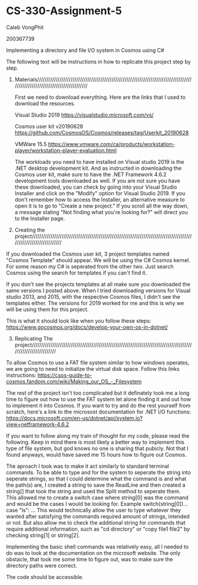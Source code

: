# CS-330-Assignment-5

Caleb VongPhit

200367739

Implementing a directory and file I/O system in Cosmos using C#

The following text will be instructions in how to replicate this project step by step.

1. Materials//////////////////////////////////////////////////////////////////////////////////////////////////////////////////////////
    
    First we need to download everything. Here are the links that I used to download the resources.
    
    Visual Studio 2019                 https://visualstudio.microsoft.com/vs/ 
    
    Cosmos user kit v20190628          https://github.com/CosmosOS/Cosmos/releases/tag/Userkit_20190628 
    
    VMWare 15.5                        https://www.vmware.com/ca/products/workstation-player/workstation-player-evaluation.html
    
    The workloads you need to have installed on Visual studio 2019 is the .NET desktop development kit. And as instructed in downloading the Cosmos user kit, make sure to have the .NET Framework 4.6.2 development tools downloaded as well. If you are not sure you have these downloaded, you can check by going into your Visual Studio Installer and click on the "Modify" option for Visual Studio 2019. If you don't remember how to access the Installer, an alternative measure to open it is to go to "Create a new project." If you scroll all the way down, a message stating "Not finding what you're looking for?" will direct you to the Installer page.
    
2. Creating the project///////////////////////////////////////////////////////////////////////////////////////////////////////////////

  If you downloaded the Cosmos user kit, 3 project templates named "Cosmos Template" should appear. We will be using the C# Cosmos kernel. For some reason my C# is seperated from the other two. Just search Cosmos using the search for templates if you can't find it. 
  
  If you don't see the projects templates at all make sure you downloaded the same versions I posted above. When I tried downloading versions for Visual studio 2013, and 2015, with the respective Cosmos files, I didn't see the templates either. The versions for 2019 worked for me and this is why we will be using them for this project.
  
 This is what it should look like when you follow these steps: https://www.gocosmos.org/docs/develop-your-own-os-in-dotnet/
  
3. Replicating The project////////////////////////////////////////////////////////////////////////////////////////////////////////////

To allow Cosmos to use a FAT file system similar to how windows operates, we are going to need to initialize the virtual disk space. Follow this links instructions: https://csos-guide-to-cosmos.fandom.com/wiki/Making_our_OS_-_Filesystem

The rest of the project isn't too complicated but it definately took me a long time to figure out how to use the FAT system let alone finding it and out how to implement it into Cosmos. If you want to try and do the rest yourself from scratch, here's a link to the microsost documentation for .NET I/O functions: https://docs.microsoft.com/en-us/dotnet/api/system.io?view=netframework-4.6.2

If you want to follow along my train of thought for my code, please read the following. Keep in mind there is most likely a better way to implement this type of file system, but god knows no one is sharing that pubicly. Not that I found anyways, would have saved me 15 hours how to figure out Cosmos.

The aproach I took was to make it act similarly to standard terminal commands. To be able to type and for the system to seperate the string into seperate strings, so that I could determine what the command is and what the path(s) are, I created a string to save the ReadLine and then created a string[] that took the string and used the Split method to seperate them. This allowed me to create a switch case where string[0] was the command and would be the cases I would be looking for. Example switch(string[0])... case "ls": ... This would technically allow the user to type whatever they wanted after satisfying the commands required amount of strings, intended or not. But also allow me to check the additional string for commands that require additional information, such as "cd directory" or "copy file1 file2" by checking string[1] or string[2].

Implementing the basic shell commands was relatively easy, all I needed to do was to look at the documentation on the microsoft website. The only obstacle, that took me some time to figure out, was to make sure the directory paths were correct. 

The code should be accessible.
       
    
    
